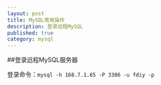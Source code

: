 ```yaml
---
layout: post
title: MySQL常用操作
description: 登录远程MySQL
published: true
category: mysql
---
```



##登录远程MySQL服务器

登录命令：`mysql -h 168.7.1.65 -P 3306 -u fdiy -p`







































[NingG]:    http://ningg.github.com  "NingG"











